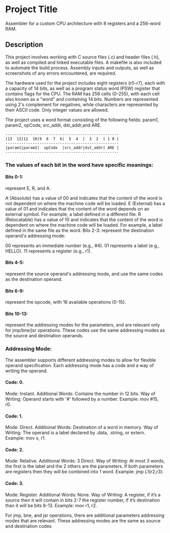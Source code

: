 # Project Title

Assembler for a custom CPU architecture with 8 registers and a 256-word RAM.

## Description

This project involves working with C source files (.c) and header files (.h), as well as compiled and linked executable files. A makefile is also included to automate the build process. Assembly inputs and outputs, as well as screenshots of any errors encountered, are required.

The hardware used for the project includes eight registers (r0-r7), each with a capacity of 14 bits, as well as a program status word (PSW) register that contains flags for the CPU. The RAM has 256 cells (0-255), with each cell also known as a "word" and containing 14 bits. Numbers are represented using 2's complement for negatives, while characters are represented by their ASCII code. Only integer values are allowed.

The project uses a word format consisting of the following fields:
param1, param2, opCode, src_addr, dst_addr,and ARE.

    --------------------------------------------------
    |13  12|11  10|9  8  7  6|  5  4  |  3  2  | 1 0 |
    --------------------------------------------------
    |param1|param2|  opCode  |src_addr|dst_addr| ARE |
    --------------------------------------------------

### The values of each bit in the word have specific meanings:

#### Bits 0-1:
  represent E, R, and A.

  A (Absolute) has a value of 00 and indicates that the content of the word is not dependent on where the machine code will be loaded.
  E (External) has a value of 01 and indicates that the content of the word depends on an external symbol. For example, a label defined in a different file.
  R (Relocatable) has a value of 10 and indicates that the content of the word is dependent on where the machine code will be loaded. For example, a label defined in the same file as the word. Bits 2-3: represent the destination operand's addressing mode:

00 represents an immediate number (e.g., #4).
01 represents a label (e.g., HELLO).
11 represents a register (e.g., r1).

#### Bits 4-5: 
  represent the source operand's addressing mode, and use the same codes as the destination operand.

#### Bits 6-9:
  represent the opcode, with 16 available operations (0-15).

#### Bits 10-13:
  represent the addressing modes for the parameters, and are relevant only for jmp/bne/jsr operations. These codes use the same addressing modes as the source and destination operands.

### Addressing Mode:
The assembler supports different addressing modes to allow for flexible operand specification. Each addressing mode has a code and a way of writing the operand.

#### Code: 0.
Mode: Instant. Additional Words: Contains the number in 12 bits. Way of Writing: Operand starts with '#' followed by a number. Example: mov #15, r0.

#### Code: 1.
Mode: Direct. Additional Words: Destination of a word in memory. Way of Writing: The operand is a label declared by .data, .string, or extern. Example: mov x, r1.

#### Code: 2.
Mode: Relative. Additional Words: 3 Direct. Way of Writing: At most 3 words, the first is the label and the 2 others are the parameters. If both parameters are registers then they will be combined into 1 word. Example: jmp L1(r2,r3).

#### Code: 3.
Mode: Register. Additional Words: None. Way of Writing: A register, if it’s a source then it will contain in bits 2-7 the register number, if it’s destination than it will be bits 8-13. Example: mov r1, r2.

For jmp, bne, and jsr operations, there are additional parameters addressing modes that are relevant. These addressing modes are the same as source and destination codes
